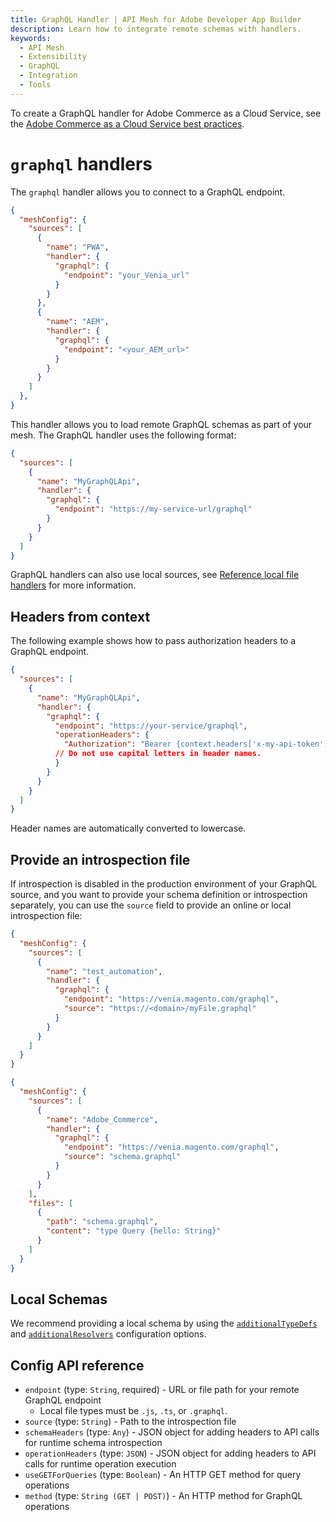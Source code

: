 ```yaml
---
title: GraphQL Handler | API Mesh for Adobe Developer App Builder
description: Learn how to integrate remote schemas with handlers.
keywords:
  - API Mesh
  - Extensibility
  - GraphQL
  - Integration
  - Tools
---
```


<InlineAlert variant="info" slots="text"/>

To create a GraphQL handler for Adobe Commerce as a Cloud Service, see the [Adobe Commerce as a Cloud Service best practices](../../best-practices/commerce-cloud-service.md).

# `graphql` handlers

The `graphql` handler allows you to connect to a GraphQL endpoint.

```json
{
  "meshConfig": {
    "sources": [
      {
        "name": "PWA",
        "handler": {
          "graphql": {
            "endpoint": "your_Venia_url"
          }
        }
      },
      {
        "name": "AEM",
        "handler": {
          "graphql": {
            "endpoint": "<your_AEM_url>"
          }
        }
      }
    ]
  },
}
```

This handler allows you to load remote GraphQL schemas as part of your mesh. The GraphQL handler uses the following format:

```json
{
  "sources": [
    {
      "name": "MyGraphQLApi",
      "handler": {
        "graphql": {
          "endpoint": "https://my-service-url/graphql"
        }
      }
    }
  ]
}
```

GraphQL handlers can also use local sources, see [Reference local file handlers](./index.md#reference-local-files-in-handlers) for more information.

## Headers from context

The following example shows how to pass authorization headers to a GraphQL endpoint.

```json
{
  "sources": [
    {
      "name": "MyGraphQLApi",
      "handler": {
        "graphql": {
          "endpoint": "https://your-service/graphql",
          "operationHeaders": {
            "Authorization": "Bearer {context.headers['x-my-api-token']}"
          // Do not use capital letters in header names.
          }
        }
      }
    }
  ]
}
```

<InlineAlert variant="info" slots="text"/>

Header names are automatically converted to lowercase.

## Provide an introspection file

If introspection is disabled in the production environment of your GraphQL source, and you want to provide your schema definition or introspection separately, you can use the `source` field to provide an online or local introspection file:

```json
{
  "meshConfig": {
    "sources": [
      {
        "name": "test_automation",
        "handler": {
          "graphql": {
            "endpoint": "https://venia.magento.com/graphql",
            "source": "https://<domain>/myFile.graphql"
          }
        }
      }
    ]
  }
}
```

```json
{
  "meshConfig": {
    "sources": [
      {
        "name": "Adobe_Commerce",
        "handler": {
          "graphql": {
            "endpoint": "https://venia.magento.com/graphql",
            "source": "schema.graphql"
          }
        }
      }
    ],
    "files": [
      {
        "path": "schema.graphql",
        "content": "type Query {hello: String}"
      }
    ]
  }
}
```

## Local Schemas

We recommend providing a local schema by using the [`additionalTypeDefs`](../../advanced/extend/index.md) and [`additionalResolvers`](../../advanced/extend/resolvers/programmatic-resolvers.md#additional-resolversjs) configuration options.

## Config API reference

-  `endpoint` (type: `String`, required) - URL or file path for your remote GraphQL endpoint
   -  Local file types must be `.js`, `.ts`, or `.graphql`.
-  `source` (type: `String`) - Path to the introspection file
-  `schemaHeaders` (type: `Any`) - JSON object for adding headers to API calls for runtime schema introspection
-  `operationHeaders` (type: `JSON`) - JSON object for adding headers to API calls for runtime operation execution
-  `useGETForQueries` (type: `Boolean`) - An HTTP GET method for query operations
-  `method` (type: `String (GET | POST)`) - An HTTP method for GraphQL operations
<!-- 
`subscriptionsEndpoint` (type: `String`) - A URL to your endpoint serving all subscription queries for this source
`customFetch` (type: `Any`) - Path to a custom W3 Compatible Fetch Implementation
`webSocketImpl` (type: `String`) - Path to a custom W3 Compatible WebSocket Implementation
`introspection` (type: `String`) - Path to the introspection
You can separately give schema introspection
`multipart` (type: `Boolean`) - Enable multipart/form data in order to support file uploads
`subscriptionsProtocol` (type: `String (SSE | WS | LEGACY_WS)`) - SSE - Server Sent Events
WS - New graphql-ws
LEGACY_WS - Legacy subscriptions-transport-ws
`retry` (type: `Int`) - Retry attempts if fails
`timeout` (type: `Int`) - Timeout in milliseconds
`batch` (type: `Boolean`) - Enable/Disable automatic query batching 
-->
